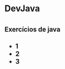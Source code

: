 <html>
  
<h1>DevJava<h1>
<h2>Exercícios de java<h2>
<ul>
  <li>1</li>
  <li>2</li>
  <li>3</li>
  
</ul>

</html>



